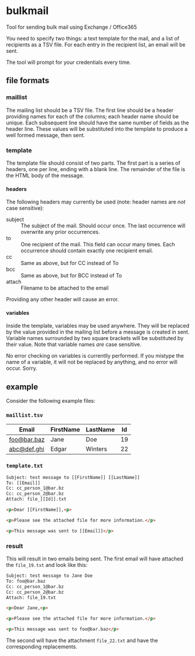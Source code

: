 # bulkmail

Tool for sending bulk mail using Exchange / Office365

You need to specify two things: a text template for the mail, and a list of recipients as a TSV file.  For each entry in the recipient list, an email will be sent.

The tool will prompt for your credentials every time.

## file formats

### maillist

The mailing list should be a TSV file.  The first line should be a header providing names for each of the columns; each header name should be unique.  Each subsequent line should have the same number of fields as the header line.  These values will be substituted into the template to produce a well formed message, then sent.

### template

The template file should consist of two parts.  The first part is a series of headers, one per line, ending with a blank line.  The remainder of the file is the HTML body of the message.

#### headers

The following headers may currently be used (note: header names are *not* case sensitive):

<dl>
<dt>subject</dt><dd>The subject of the mail. Should occur once. The last occurrence will overwrite any prior occurrences.</dd>
<dt>to</dt><dd>One recipient of the mail. This field can occur many times. Each occurrence should contain exactly one recipient email.</dd>
<dt>cc</dt><dd>Same as above, but for CC instead of To</dd>
<dt>bcc</dt><dd>Same as above, but for BCC instead of To</dd>
<dt>attach</dt><dd>Filename to be attached to the email</dd>
</dl>

Providing any other header will cause an error.

#### variables

Inside the template, variables may be used anywhere.  They will be replaced by the value provided in the mailing list before a message is created in sent.  Variable names surrounded by two square brackets will be substituted by their value. Note that variable names *are* case sensitive.

No error checking on variables is currentlly performed. If you mistype the name of a variable, it will not be replaced by anything, and no error will occur. Sorry.

## example

Consider the following example files:

### `maillist.tsv`

| Email | FirstName | LastName | Id |
| ----- | --------- | -------- | ---- |
| foo@bar.baz | Jane | Doe | 19 |
| abc@def.ghi | Edgar | Winters | 22 |

### `template.txt`

```html
Subject: test message to [[FirstName]] [[LastName]]
To: [[Email]]
Cc: cc_person_1@bar.bz
Cc: cc_person_2@bar.bz
Attach: file_[[Id]].txt

<p>Dear [[FirstName]],<p>

<p>Please see the attached file for more information.</p>

<p>This message was sent to [[Email]]</p>
```

### result

This will result in two emails being sent. The first email will have attached the `file_19.txt` and look like this:
```html
Subject: test message to Jane Doe
To: foo@bar.baz
Cc: cc_person_1@bar.bz
Cc: cc_person_2@bar.bz
Attach: file_19.txt

<p>Dear Jane,<p>

<p>Please see the attached file for more information.</p>

<p>This message was sent to foo@bar.baz</p>
```

The second will have the attachment `file_22.txt` and have the corresponding replacements.
